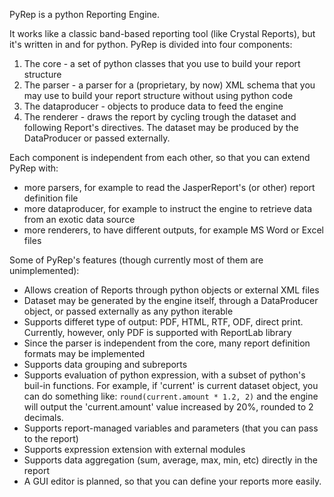PyRep is a python Reporting Engine.

It works like a classic band-based reporting tool (like Crystal Reports), but it's written in and for python.
PyRep is divided into four components:
  1. The core - a set of python classes that you use to build your report structure
  1. The parser - a parser for a (proprietary, by now) XML schema that you may use to build your report structure without using python code
  1. The dataproducer - objects to produce data to feed the engine
  1. The renderer -  draws the report by cycling trough the dataset and following Report's directives. The dataset may be produced by the DataProducer or passed externally.

Each component is independent from each other, so that you can extend PyRep with:
  * more parsers, for example to read the JasperReport's (or other) report definition file
  * more dataproducer, for example to instruct the engine to retrieve data from an exotic data source
  * more renderers, to have different outputs, for example MS Word or Excel files

Some of PyRep's features (though currently most of them are unimplemented):
  * Allows creation of Reports through python objects or external XML files
  * Dataset may be generated by the engine itself, through a DataProducer object, or passed externally as any python iterable
  * Supports differet type of output: PDF, HTML, RTF, ODF, direct print. Currently, however, only PDF is supported with ReportLab library
  * Since the parser is independent from the core, many report definition formats may be implemented
  * Supports data grouping and subreports
  * Supports evaluation of python expression, with a subset of python's buil-in functions. For example, if 'current' is current dataset object, you can do something like: ` round(current.amount * 1.2, 2) ` and the engine will output the 'current.amount' value increased by 20%, rounded to 2 decimals.
  * Supports report-managed variables and parameters (that you can pass to the report)
  * Supports expression extension with external modules
  * Supports data aggregation (sum, average, max, min, etc) directly in the report
  * A GUI editor is planned, so that you can define your reports more easily.

